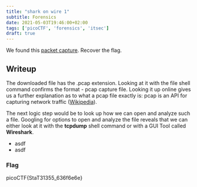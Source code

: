 ```yaml
---
title: "shark on wire 1"
subtitle: Forensics
date: 2021-05-03T19:46:00+02:00
tags: ['picoCTF', 'forensics', 'itsec']
draft: true
---
```


We found this [packet capture](https://jupiter.challenges.picoctf.org/static/483e50268fe7e015c49caf51a69063d0/capture.pcap). Recover the flag.

<!--more-->

## Writeup
The downloaded file has the .pcap extension. Looking at it with the file shell command confirms the format - pcap capture file. Looking it up online gives us a further explanation as to what a pcap file exactly is: pcap is an API for capturing network traffic ([Wikipedia](https://en.wikipedia.org/wiki/Pcap)).

The next logic step would be to look up how we can open and analyze such a file. Googling for options to open and analyze the file reveals that we can either look at it with the **tcpdump** shell command or with a GUI Tool called **Wireshark**.

- asdf
- asdf

### Flag
picoCTF{StaT31355_636f6e6e}